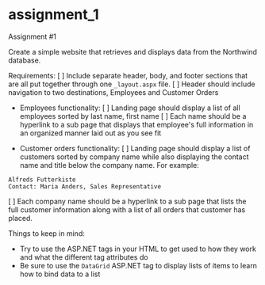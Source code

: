 # assignment_1
Assignment #1

Create a simple website that retrieves and displays data from the Northwind database.

Requirements:
[ ] Include separate header, body, and footer sections that are all put together through one `_layout.aspx` file.
[ ] Header should include navigation to two destinations, Employees and Customer Orders

- Employees functionality:
[ ] Landing page should display a list of all employees sorted by last name, first name
[ ] Each name should be a hyperlink to a sub page that displays that employee's full information in an organized manner laid out as you see fit

- Customer orders functionality:
[ ] Landing page should display a list of customers sorted by company name while also displaying the contact name and title below the company name. For example:
```
Alfreds Futterkiste
Contact: Maria Anders, Sales Representative
```
[ ] Each company name should be a hyperlink to a sub page that lists the full customer information along with a list of all orders that customer has placed.

Things to keep in mind:
- Try to use the ASP.NET tags in your HTML to get used to how they work and what the different tag attributes do
- Be sure to use the `DataGrid` ASP.NET tag to display lists of items to learn how to bind data to a list